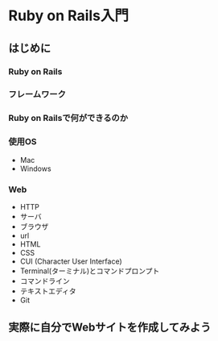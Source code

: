 # Ruby on Rails入門  
## はじめに  

### Ruby on Rails  
### フレームワーク  
### Ruby on Railsで何ができるのか  

### 使用OS  
- Mac  
- Windows  
  
### Web  
- HTTP  
- サーバ  
- ブラウザ  
- url  
- HTML  
- CSS  
- CUI (Character User Interface)  
- Terminal(ターミナル)とコマンドプロンプト  
- コマンドライン  
- テキストエディタ  
- Git  

## 実際に自分でWebサイトを作成してみよう
